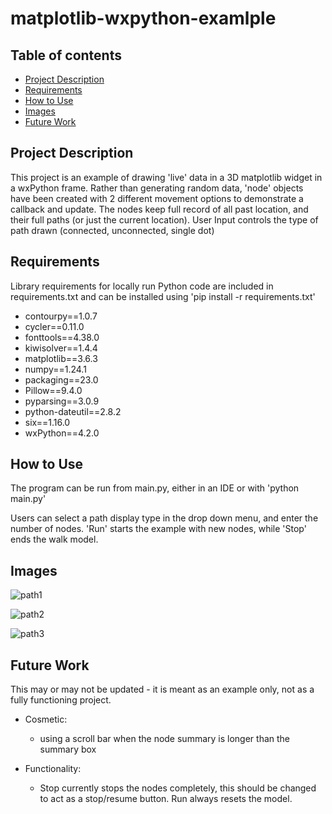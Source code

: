 # matplotlib-wxpython-examlple
## Table of contents
* [Project Description](#Project-Description)
* [Requirements](#Requirements)
* [How to Use](#How-to-Use)
* [Images](#Images)
* [Future Work](#Future-Work)


## Project Description
This project is an example of drawing 'live' data in a 3D matplotlib widget in a wxPython frame. Rather than generating random data,
'node' objects have been created with 2 different movement options to demonstrate a callback and update. The nodes keep full record of all past location, and their full paths (or just the current location). User Input controls the type of path drawn (connected, unconnected, single dot)


## Requirements
Library requirements for locally run Python code are included in requirements.txt and can be 
installed using 'pip install -r requirements.txt'

* contourpy==1.0.7
* cycler==0.11.0
* fonttools==4.38.0
* kiwisolver==1.4.4
* matplotlib==3.6.3
* numpy==1.24.1
* packaging==23.0
* Pillow==9.4.0
* pyparsing==3.0.9
* python-dateutil==2.8.2
* six==1.16.0
* wxPython==4.2.0

## How to Use

The program can be run from main.py, either in an IDE or with 'python main.py'

Users can select a path display type in the drop down menu, and enter the number of nodes. 
'Run' starts the example with new nodes, while 'Stop' ends the walk model. 


## Images


![path1](https://github.com/LC-Linkous/matplotlib-wxpython-example/blob/master/imgs/connected-example.PNG)


![path2](https://github.com/LC-Linkous/matplotlib-wxpython-example/blob/master/imgs/unconnected-example.PNG?raw=true)


![path3](https://github.com/LC-Linkous/matplotlib-wxpython-example/blob/master/imgs/single-example.PNG?raw=true)


## Future Work 
This may or may not be updated - it is meant as an example only, not as a fully functioning project. 

* Cosmetic:
    * using a scroll bar when the node summary is longer than the summary box

* Functionality:
    * Stop currently stops the nodes completely, this should be changed to act as a stop/resume button. Run always resets the model.


